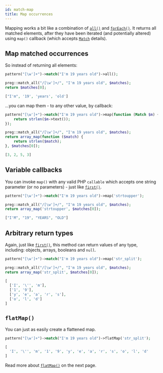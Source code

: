 ```yaml
---
id: match-map
title: Map occurrences
---
```


Mapping works a bit like a combination of [`all()`](match.md#many) and [`forEach()`](match-for-each.md). It returns all 
matched elements, after they have been iterated (and potentially altered) using `map()` callback 
(which accepts [`Match`](match-details.md) details).

## Map matched occurrences

So instead of returning all elements:
<!--DOCUSAURUS_CODE_TABS-->
<!--T-Regx-->
```php
pattern("[\w']+")->match("I'm 19 years old")->all();
```
<!--PHP-->
```php
preg::match_all("/[\w']+/", "I'm 19 years old", $matches);
return $matches[0];
```
<!--END_DOCUSAURUS_CODE_TABS-->
<!--T-Regx:{return(0)}-->
<!--Result-Value-->

```php
["I'm", '19', 'years', 'old']
```

...you can map them - to any other value, by callback:

<!--DOCUSAURUS_CODE_TABS-->
<!--T-Regx-->
```php
pattern("[\w']+")->match("I'm 19 years old")->map(function (Match $m) {
    return strlen($m->text());
});
```
<!--PHP-->
```php
preg::match_all("/[\w']+/", "I'm 19 years old", $matches);
return array_map(function ($match) {
    return strlen($match);
}, $matches[0]);
```
<!--END_DOCUSAURUS_CODE_TABS-->
<!--T-Regx:{return(0)}-->
<!--Result-Value-->

```php
[3, 2, 5, 3]
```

## Variable callbacks

You can invoke `map()` with any valid PHP `callable` which accepts one string parameter (or no parameters) - just 
like [`first()`](match-first.md).

<!--DOCUSAURUS_CODE_TABS-->
<!--T-Regx-->
```php
pattern("[\w']+")->match("I'm 19 years old")->map('strtoupper');
```
<!--PHP-->
```php
preg::match_all("/[\w']+/", "I'm 19 years old", $matches);
return array_map('strtoupper', $matches[0]);
```
<!--END_DOCUSAURUS_CODE_TABS-->
<!--T-Regx:{return(0)}-->
<!--Result-Value-->

```php
["I'M", "19", "YEARS", "OLD"]
```

## Arbitrary return types

Again, just like [`first()`](match-first.md), this method can return values of any type, including: objects, arrays, 
booleans and `null`.

<!--DOCUSAURUS_CODE_TABS-->
<!--T-Regx-->
```php
pattern("[\w']+")->match("I'm 19 years old")->map('str_split');
```
<!--PHP-->
```php
preg::match_all("/[\w']+/", "I'm 19 years old", $matches);
return array_map('str_split', $matches[0]);
```
<!--END_DOCUSAURUS_CODE_TABS-->
<!--T-Regx:{return(0)}-->
<!--Result-Value-->

```php
[
  ['I', '\'', 'm'], 
  ['1', '9'], 
  ['y', 'e', 'a', 'r', 's'], 
  ['o', 'l', 'd']
]
```
<!--Result-Value:{return-semi}-->

## `flatMap()`

You can just as easily create a flattened map.

```php
pattern("[\w']+")->match("I'm 19 years old")->flatMap('str_split');
```
```php
[
  'I', '\'', 'm', '1', '9', 'y', 'e', 'a', 'r', 's', 'o', 'l', 'd'
]
```

Read more about [`flatMap()`](match-flat-map.md) on the next page.
